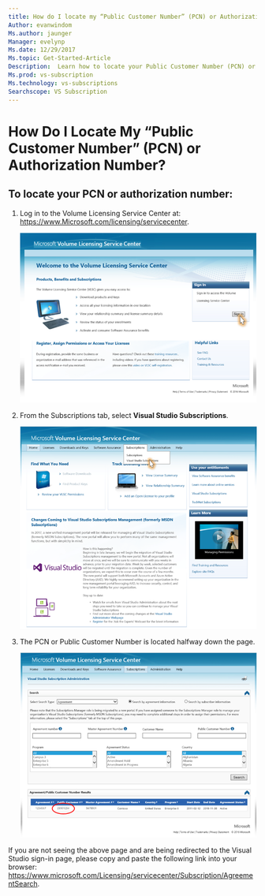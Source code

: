 ```yaml
---
title: How do I locate my “Public Customer Number” (PCN) or Authorization Number?
Author: evanwindom
Ms.author: jaunger
Manager: evelynp
Ms.date: 12/29/2017
Ms.topic: Get-Started-Article
Description:  Learn how to locate your Public Customer Number (PCN) or Authorization Number
Ms.prod: vs-subscription
Ms.technology: vs-subscriptions
Searchscope: VS Subscription
---
```


# How Do I Locate My “Public Customer Number” (PCN) or Authorization Number?

## To locate your PCN or authorization number:

1.  Log in to the Volume Licensing Service Center at: https://www.Microsoft.com/licensing/servicecenter.

    ![Sign in to VLSC](_img/vlsc/vlsc-login.png)

2. From the Subscriptions tab, select **Visual Studio Subscriptions**.

    ![Choose Subscriptions in VLSC](_img/vlsc/vlsc-subscriptions.png)

3. The PCN or Public Customer Number is located halfway down the page.
    
    ![Locate PCN in VLSC](_img/vlsc/vlsc-pcn.png)

If you are not seeing the above page and are being redirected to the Visual Studio sign-in page, please copy and paste the following link into your browser: https://www.microsoft.com/Licensing/servicecenter/Subscription/AgreementSearch.

